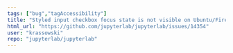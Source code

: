 ```yaml
---
tags: ["bug","tagAccessibility"]
title: "Styled input checkbox focus state is not visible on Ubuntu/Firefox"
html_url: "https://github.com/jupyterlab/jupyterlab/issues/14354"
user: "krassowski"
repo: "jupyterlab/jupyterlab"
---
```


